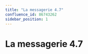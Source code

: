 ```yaml
---
title: "La messagerie 4.7"
confluence_id: 86743262
sidebar_position: 1
---
```

# La messagerie 4.7




